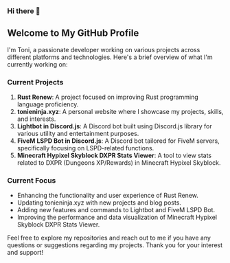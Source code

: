 ### Hi there 👋

<!--
**tonieninja/tonieninja** is a ✨ _special_ ✨ repository because its `README.md` (this file) appears on your GitHub profile.

Here are some ideas to get you started:

- 🔭 I’m currently working on ...
- 🌱 I’m currently learning ...
- 👯 I’m looking to collaborate on ...
- 🤔 I’m looking for help with ...
- 💬 Ask me about ...
- 📫 How to reach me: ...
- 😄 Pronouns: ...
- ⚡ Fun fact: ...
-->

## Welcome to My GitHub Profile

I'm Toni, a passionate developer working on various projects across different platforms and technologies. Here's a brief overview of what I'm currently working on:

### Current Projects

1. **Rust Renew**: A project focused on improving Rust programming language proficiency.
2. **tonieninja.xyz**: A personal website where I showcase my projects, skills, and interests.
3. **Lightbot in Discord.js**: A Discord bot built using Discord.js library for various utility and entertainment purposes.
4. **FiveM LSPD Bot in Discord.js**: A Discord bot tailored for FiveM servers, specifically focusing on LSPD-related functions.
5. **Minecraft Hypixel Skyblock DXPR Stats Viewer**: A tool to view stats related to DXPR (Dungeons XP/Rewards) in Minecraft Hypixel Skyblock.

### Current Focus

- Enhancing the functionality and user experience of Rust Renew.
- Updating tonieninja.xyz with new projects and blog posts.
- Adding new features and commands to Lightbot and FiveM LSPD Bot.
- Improving the performance and data visualization of Minecraft Hypixel Skyblock DXPR Stats Viewer.

Feel free to explore my repositories and reach out to me if you have any questions or suggestions regarding my projects. Thank you for your interest and support!
